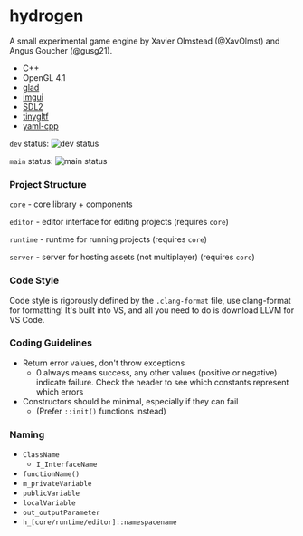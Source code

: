 # hydrogen 

A small experimental game engine by Xavier Olmstead (@XavOlmst) and Angus Goucher (@gusg21).

* C++
* OpenGL 4.1
* [glad](https://glad.dav1d.de/)
* [imgui](https://github.com/ocornut/imgui)
* [SDL2](https://www.libsdl.org/)
* [tinygltf](https://github.com/syoyo/tinygltf)
* [yaml-cpp](https://github.com/jbeder/yaml-cpp)

`dev` status: ![dev status](https://github.com/gusg21/hydrogen/actions/workflows/autobuild.yml/badge.svg?branch=dev) 

`main` status: ![main status](https://github.com/gusg21/hydrogen/actions/workflows/autobuild.yml/badge.svg?branch=main)

### Project Structure

`core` - core library + components

`editor` - editor interface for editing projects (requires `core`)

`runtime` - runtime for running projects (requires `core`)

`server` - server for hosting assets (not multiplayer) (requires `core`)

### Code Style

Code style is rigorously defined by the `.clang-format` file, use clang-format for formatting! It's built into VS, and all you need to do is download LLVM for VS Code.

### Coding Guidelines

* Return error values, don't throw exceptions
  * 0 always means success, any other values (positive or negative) indicate failure. Check the header to see which constants represent which errors
* Constructors should be minimal, especially if they can fail
  * (Prefer `::init()` functions instead)

### Naming

- `ClassName`
  - `I_InterfaceName`
- `functionName()`
- `m_privateVariable`
- `publicVariable`
- `localVariable`
- `out_outputParameter`
- `h_[core/runtime/editor]::namespacename`
